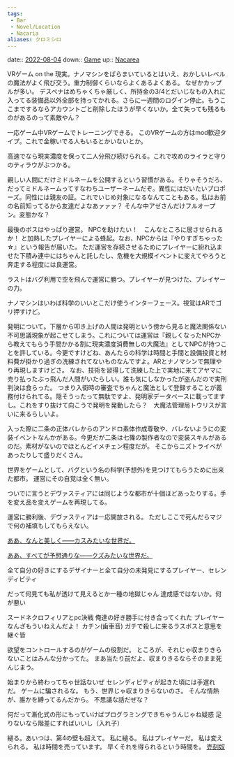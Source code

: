 ```yaml
---
tags:
 - Bar
 - Novel/Location
 - Nacaria
aliases: クロミシロ
---
```


date:: [2022-08-04](Daily_Note/2022-08-04.md)
down:: [Game](../Topics/Game.md)
up:: [Nacarea](Nacarea.md)

VRゲーム on the 現実。ナノマシンをばらまいているとはいえ、おかしいレベルの魔法がよく飛び交う。重力制御くらいならよくあるよくある。
なぜかカップルが多い。
デスペナはめちゃくちゃ厳しく、所持金の3/4とだいじなもの入れに入ってる装備品以外全部を持ってかれる。さらに一週間のログイン停止。もうここまでするならアカウントごと削除したほうが早くないか。全て失っても残るものがあるのって素敵やん？

一応ゲーム中VRゲームでトレーニングできる。
このVRゲームの方はmod歓迎タイプ。これで金稼いでる人もいるとかいないとか。

高速でなら現実濃度を保って二人分飛び続けられる。これで攻めのライラと守りのティラウがぶつかる。

親しい人間にだけミドルネームを公開するという習慣がある。そりゃそうだろ、だってミドルネームってすなわちユーザーネームだぞ。異性にはだいたいプロポーズ。同性には親友の証。これでいじめ対象になるなんてこともある。私はお前の名前知ってるから友達だよなあァァァ？
そんな中アゼさんだけフルオープン。変態かな？

最後のボスはやっぱり運営。
NPCを助けたい！　こんなところに居させられるか！
と加熱したプレイヤーによる蜂起。なお、NPCからは『やりすぎちゃった☆』という報告が届いた。
ただ運営を存続させるためにプレイヤーに紛れ込ませた下積み連中にはちゃんと託したし、危機を大規模イベントに変えてやろうと奔走する程度には良運営。

ラストはバグ利用で空を飛んで運営に勝つ。プレイヤーが見つけた、プレイヤーの力。

ナノマシンはいわば科学のいいとこだけ使うインターフェース。視覚はARでゴリ押すけど。

発明について。下層から叩き上げの人間は発明という傍から見ると魔法関係ない不可思議現象が起こせてしまう。これについては運営は『親しくなったNPCから教えてもらう手間かかる割に現実濃度消費無しの大魔法』としてNPCが持つことを許している。今更ですけどね、あんたらの科学は時間と手間と設備投資と材料費が掛かり過ぎの洗練されてないものなんですよ。ARとナノマシンで無理やり再現しますけどさ。
なお、技術を習得して洗練した上で実地に来てアヤマに売り払ったぶっ飛んだ人間がいたらしい。誰も気にしなかったが盗んだので実刑判決は食らった。
つまり入街時の審査でちゃんと魔法として登録することが義務付けられてる。隠そうったって無駄ですよ、発明家データベースに載ってますし。これをすり抜けて向こうで発明を発動したら？　大魔法管理局トウリスが言いに来るらしいよ。

入った際に二条の正体バレからのアンドロ素体作成尊敬や、バレないようにの変装イベントなんかがある。今更だが二条は七篠の製作者なので変装スキルがあるのだ。素材がないのでほとんどイメチェン程度だが。
そこからニズトライベがあったりして盛りだくさん。


世界をゲームとして、バグという名の科学(予想外)を見つけてもらうために出来た都市。
運営にその自覚は全く無い。

ついでに言うとデヴァスティアには同じような都市が十個ほどあったりする。手を変え品を変えゲームを再現してる。

運営に勝利後、デヴァスティアは一応開放される。
ただしここで死んだらマジで何の補填もしてもらえない。

[ああ、なんと美しく――カスみたいな世界だ。](../../../Info/ああ、なんと美しく――カスみたいな世界だ。.md)

[ああ、すべてが予想通りな――クズみたいな世界だ。](../../../Info/ああ、すべてが予想通りな――クズみたいな世界だ。.md)

全て自分の好きにするデザイナーと全て自分の未発見にするプレイヤー、セレンディピティ

だって何見ても私が透けて見えるとか一種の地獄じゃん
達成感ではないか。何が悪い

スードネクロフィリアとpc決戦
俺達の好き勝手に付き合ってくれた
プレイヤーなんざもういねえんだよ！
カチン(歯車音)
ガチで殺しに来るラスボスと意思を継ぐ皆

欲望をコントロールするのがゲームの役割だ。
ところが、それじゃ収まりきらないことはみんな分かってた。
まあ当たり前だよ、収まりきるならそのまま死んじまう。

始まりから終わってちゃ世話ないぜ
セレンディピティが起きた頃には手遅れだ。
ゲームに騙されるな。
もう、世界じゃ収まりきらないのさ。
そんな情熱が、誰かを縛ってるんだから。
不思議な話だぜな？

何だって漸化式の形にもっていけばプログラミングできちゃうんじゃね疑惑
足りないなら階差にすればいいし（入れ子）

縋る。あいつは、第4の壁も超えて。
私に縋る。
私はプレイヤーだ。
私は変えられる。
私は時間を売っています。
早くそれを得られるという時間を。
[売刻奴](../../../Info/売刻奴.md)



